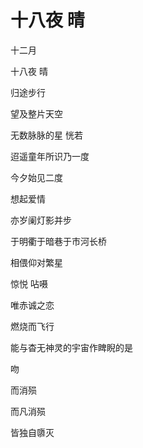    

# 十八夜 晴

十二月

十八夜 晴

归途步行

望及整片天空

无数脉脉的星 恍若

迢遥童年所识乃一度

  

今夕始见二度

  

想起爱情

  

亦岁阑灯影并步

于明衢于暗巷于市河长桥

相偎仰对繁星

惊悦 呫嗫

唯赤诚之恋

燃烧而飞行

能与杳无神灵的宇宙作睥睨的是

吻

  

而消殒

而凡消殒

  

皆独自隳灭